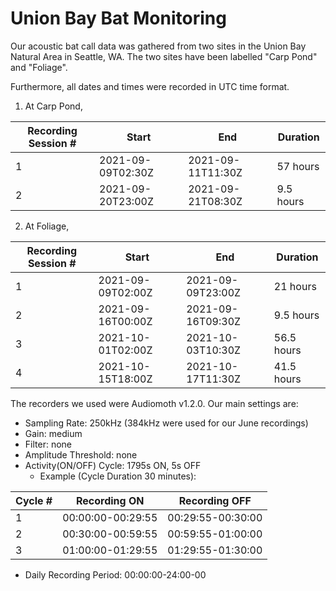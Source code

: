 # Union Bay Bat Monitoring

Our acoustic bat call data was gathered from two sites in the Union Bay Natural Area in Seattle, WA. The two sites have been labelled "Carp Pond" and "Foliage".

Furthermore, all dates and times were recorded in UTC time format.

1) At Carp Pond,

Recording Session # | Start | End | Duration
--------------------|-------|-----|---------
1 | 2021-09-09T02:30Z | 2021-09-11T11:30Z | 57 hours
2 | 2021-09-20T23:00Z | 2021-09-21T08:30Z | 9.5 hours

2) At Foliage,

Recording Session # | Start | End | Duration
--------------------|-------|-----|---------
1 | 2021-09-09T02:00Z | 2021-09-09T23:00Z | 21 hours
2 | 2021-09-16T00:00Z | 2021-09-16T09:30Z | 9.5 hours
3 | 2021-10-01T02:00Z | 2021-10-03T10:30Z | 56.5 hours
4 | 2021-10-15T18:00Z | 2021-10-17T11:30Z | 41.5 hours

The recorders we used were Audiomoth v1.2.0.
Our main settings are:
- Sampling Rate: 250kHz (384kHz were used for our June recordings)
- Gain: medium
- Filter: none
- Amplitude Threshold: none
- Activity(ON/OFF) Cycle: 1795s ON, 5s OFF
	- Example (Cycle Duration 30 minutes):

Cycle # | Recording ON | Recording OFF
--------|--------------|--------------
1 | 00:00:00-00:29:55 | 00:29:55-00:30:00
2 | 00:30:00-00:59:55 | 00:59:55-01:00:00
3 | 01:00:00-01:29:55 | 01:29:55-01:30:00

- Daily Recording Period: 00:00:00-24:00-00

